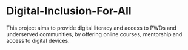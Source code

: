 # Digital-Inclusion-For-All
This project aims to provide digital literacy and access to PWDs and underserved communities, by offering online courses, mentorship and access to digital devices. 
